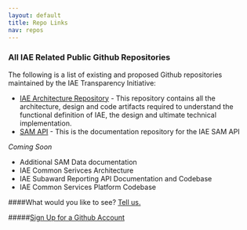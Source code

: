 ```yaml
---
layout: default
title: Repo Links
nav: repos
---
```







### All IAE Related Public Github Repositories


The following is a list of existing and proposed Github repositories maintained by the IAE Transparency Initiative:


 - [IAE Architecture Repository](https://github.com/GSA/IAE-Architecture) - This repository contains all the architecture, design and code artifacts required to understand the functional definition of IAE, the design and ultimate technical implementation. 
 - [SAM API](https://github.com/GSA/sam_api) - This is the documentation repository for the IAE SAM API

_Coming Soon_

 - Additional SAM Data documentation
 - IAE Common Serivces Architecture
 - IAE Subaward Reporting API Documentation and Codebase
 - IAE Common Services Platform Codebase

####What would you like to see? <a href="https://github.com/GSA/IAE-Transparency-Space/issues" target="_blank">Tell us.</a>

#####[Sign Up for a Github Account](https://github.com/)




